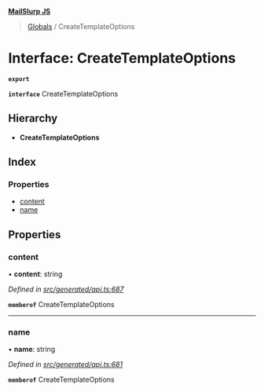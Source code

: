 **[MailSlurp JS](../README.md)**

> [Globals](../README.md) / CreateTemplateOptions

# Interface: CreateTemplateOptions

**`export`** 

**`interface`** CreateTemplateOptions

## Hierarchy

* **CreateTemplateOptions**

## Index

### Properties

* [content](createtemplateoptions.md#content)
* [name](createtemplateoptions.md#name)

## Properties

### content

•  **content**: string

*Defined in [src/generated/api.ts:687](https://github.com/mailslurp/mailslurp-client/blob/359c034/src/generated/api.ts#L687)*

**`memberof`** CreateTemplateOptions

___

### name

•  **name**: string

*Defined in [src/generated/api.ts:681](https://github.com/mailslurp/mailslurp-client/blob/359c034/src/generated/api.ts#L681)*

**`memberof`** CreateTemplateOptions
